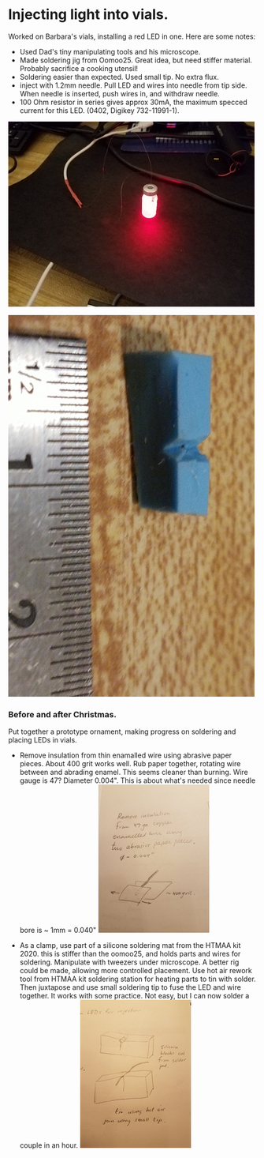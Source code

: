 # Injecting light into vials.  

Worked on Barbara's vials, installing a red LED in one.  Here are some notes:
 * Used Dad's tiny manipulating tools and his microscope.
 * Made soldering jig from Oomoo25. Great idea, but need stiffer material.  Probably sacrifice a cooking utensil!
 * Soldering easier than expected.  Used small tip.  No extra flux.
 * inject with 1.2mm needle.   Pull LED and wires into needle from tip side.  When needle is inserted, push wires in, and withdraw needle.
 * 100 Ohm resistor in series gives approx 30mA, the maximum specced current for this LED. (0402, Digikey 732-11991-1).
 
![LED in vial](./vial_led.jpg)


![solder jig](./solder_jig.jpg)

### Before and after Christmas.

Put together a prototype ornament, making progress on soldering and placing LEDs in vials.

 * Remove insulation from thin enamalled wire using abrasive paper pieces.  About 400 grit works well.  Rub paper together, rotating wire between and abrading enamel.  This seems cleaner than burning.  Wire gauge is 47?  Diameter 0.004".  This is about what's needed since needle bore is ~ 1mm = 0.040"
![solder jig](./enamel_removal.jpg)
 
 * As a clamp, use part of a silicone soldering mat from the HTMAA kit 2020.  this is stiffer than the oomoo25, and holds parts and wires for soldering.  Manipulate with tweezers under microscope.  A better rig could be made, allowing more controlled placement.  Use hot air rework tool from HTMAA kit soldering station for heating parts to tin with solder.  Then juxtapose and use small soldering tip to fuse the LED and wire together.  It works with some practice.  Not easy, but I can now solder a couple in an hour.
![solder jig](./clamp.jpg)


